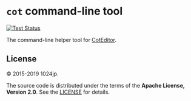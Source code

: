 
`cot` command-line tool
=============================

[![Test Status](https://github.com/coteditor/cot/workflows/Test/badge.svg)](https://github.com/coteditor/cot/actions)

The command-line helper tool for [CotEditor](https://coteditor.com).


License
-----------------------------
© 2015-2019 1024jp.

The source code is distributed under the terms of the __Apache License, Version 2.0__. See the [LICENSE](LICENSE) for details.
